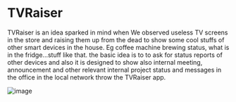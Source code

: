 # TVRaiser

TVRaiser is an idea sparked in mind when We observed useless TV screens in the store and raising them up from the dead to show some cool stuffs of other smart devices in the house. Eg coffee machine brewing status, what is in the fridge...stuff like that. the basic idea is to to ask for status reports of other devices and also it is designed to show also internal meeting, announcement and other relevant internal project status and messages in the office in the local network throw the TVRaiser app. 

![image](https://user-images.githubusercontent.com/114575769/223414981-43718cda-b2fc-4c9c-abbe-bb2fab767286.png)
